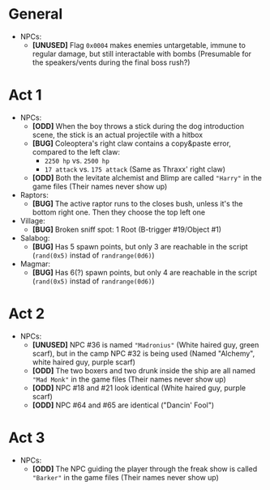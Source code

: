 # General
- NPCs:
    - **[UNUSED]** Flag `0x0004` makes enemies untargetable, immune to regular damage, but still interactable with bombs (Presumable for the speakers/vents during the final boss rush?)

# Act 1
- NPCs:
    - **[ODD]** When the boy throws a stick during the dog introduction scene, the stick is an actual projectile with a hitbox
    - **[BUG]** Coleoptera's right claw contains a copy&paste error, compared to the left claw:
        - `2250 hp` vs. `2500 hp`
        - `17 attack` vs. `175 attack` (Same as Thraxx' right claw)
    - **[ODD]** Both the levitate alchemist and Blimp are called `"Harry"` in the game files (Their names never show up)
- Raptors:
    - **[BUG]** The active raptor runs to the closes bush, unless it's the bottom right one. Then they choose the top left one
- Village:
    - **[BUG]** Broken sniff spot: 1 Root (B-trigger #19/Object #1)
- Salabog:
    - **[BUG]** Has 5 spawn points, but only 3 are reachable in the script (`rand(0x5)` instad of `randrange(0d6)`)
- Magmar:
    - **[BUG]** Has 6(?) spawn points, but only 4 are reachable in the script (`rand(0x5)` instad of `randrange(0d6)`)

# Act 2
- NPCs:
    - **[UNUSED]** NPC #36 is named `"Madronius"` (White haired guy, green scarf), but in the camp NPC #32 is being used (Named "Alchemy", white haired guy, purple scarf)
    - **[ODD]** The two boxers and two drunk inside the ship are all named `"Mad Monk"` in the game files (Their names never show up)
    - **[ODD]** NPC #18 and #21 look identical (White haired guy, purple scarf)
    - **[ODD]** NPC #64 and #65 are identical ("Dancin' Fool")

# Act 3
- NPCs:
    - **[ODD]** The NPC guiding the player through the freak show is called `"Barker"` in the game files (Their names never show up)
